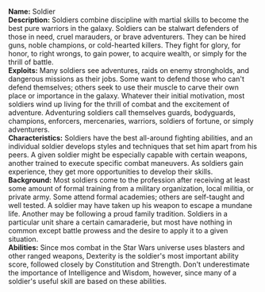 **Name:** Soldier  
**Description:** Soldiers combine discipline with martial skills to become the best pure warriors in the galaxy. Soldiers can be stalwart defenders of those in need, cruel marauders, or brave adventurers. They can be hired guns, noble champions, or cold-hearted killers. They fight for glory, for honor, to right wrongs, to gain power, to acquire wealth, or simply for the thrill of battle.  
**Exploits:** Many soldiers see adventures, raids on enemy strongholds, and dangerous missions as their jobs. Some want to defend those who can't defend themselves; others seek to use their muscle to carve their own place or importance in the galaxy. Whatever their initial motivation, most soldiers wind up living for the thrill of combat and the excitement of adventure. Adventuring soldiers call themselves guards, bodyguards, champions, enforcers, mercenaries, warriors, soldiers of fortune, or simply adventurers.  
**Characteristics:** Soldiers have the best all-around fighting abilities, and an individual soldier develops styles and techniques that set him apart from his peers. A given soldier might be especially capable with certain weapons, another trained to execute specific combat maneuvers. As soldiers gain experience, they get more opportunities to develop their skills.  
**Background:** Most soldiers come to the profession after receiving at least some amount of formal training from a military organization, local militia, or private army. Some attend formal academies; others are self-taught and well tested. A soldier may have taken up his weapon to escape a mundane life. Another may be following a proud family tradition. Soldiers in a particular unit share a certain camaraderie, but most have nothing in common except battle prowess and the desire to apply it to a given situation.  
**Abilities:** Since mos combat in the Star Wars universe uses blasters and other ranged weapons, Dexterity is the soldier's most important ability score, followed closely by Constitution and Strength. Don't underestimate the importance of Intelligence and Wisdom, however, since many of a soldier's useful skill are based on these abilities.